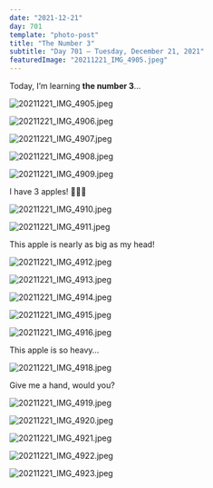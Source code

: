 ```yaml
---
date: "2021-12-21"
day: 701
template: "photo-post"
title: "The Number 3"
subtitle: "Day 701 – Tuesday, December 21, 2021"
featuredImage: "20211221_IMG_4905.jpeg"
---
```


Today, I’m learning <b>the number 3</b>…

![20211221_IMG_4905.jpeg](20211221_IMG_4905.jpeg)

![20211221_IMG_4906.jpeg](20211221_IMG_4906.jpeg)

![20211221_IMG_4907.jpeg](20211221_IMG_4907.jpeg)

![20211221_IMG_4908.jpeg](20211221_IMG_4908.jpeg)

![20211221_IMG_4909.jpeg](20211221_IMG_4909.jpeg)

I have 3 apples! 🍎🍎🍎

![20211221_IMG_4910.jpeg](20211221_IMG_4910.jpeg)

![20211221_IMG_4911.jpeg](20211221_IMG_4911.jpeg)

This apple is nearly as big as my head!

![20211221_IMG_4912.jpeg](20211221_IMG_4912.jpeg)

![20211221_IMG_4913.jpeg](20211221_IMG_4913.jpeg)

![20211221_IMG_4914.jpeg](20211221_IMG_4914.jpeg)

![20211221_IMG_4915.jpeg](20211221_IMG_4915.jpeg)

![20211221_IMG_4916.jpeg](20211221_IMG_4916.jpeg)

This apple is so heavy…

![20211221_IMG_4918.jpeg](20211221_IMG_4918.jpeg)

Give me a hand, would you?

![20211221_IMG_4919.jpeg](20211221_IMG_4919.jpeg)

![20211221_IMG_4920.jpeg](20211221_IMG_4920.jpeg)

![20211221_IMG_4921.jpeg](20211221_IMG_4921.jpeg)

![20211221_IMG_4922.jpeg](20211221_IMG_4922.jpeg)

![20211221_IMG_4923.jpeg](20211221_IMG_4923.jpeg)
